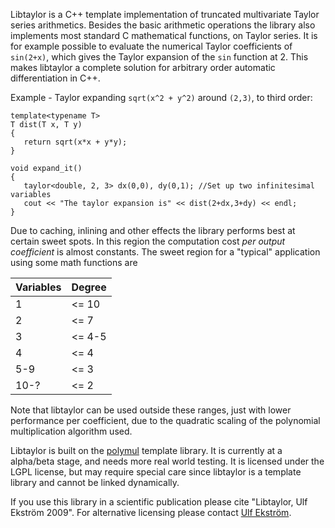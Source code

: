 Libtaylor is a C++ template implementation of truncated multivariate Taylor series arithmetics. Besides the basic arithmetic operations the library also implements most standard C mathematical functions, on Taylor series. It is for example possible to evaluate the numerical Taylor coefficients of `sin(2+x)`, which gives the Taylor expansion of the `sin` function at 2. This makes libtaylor a complete solution for arbitrary order automatic differentiation in C++.

Example - Taylor expanding `sqrt(x^2 + y^2)` around `(2,3)`, to third order:

```
template<typename T>
T dist(T x, T y)
{
   return sqrt(x*x + y*y);
}

void expand_it()
{
   taylor<double, 2, 3> dx(0,0), dy(0,1); //Set up two infinitesimal variables
   cout << "The taylor expansion is" << dist(2+dx,3+dy) << endl;
}

```

Due to caching, inlining and other effects the library performs best at certain sweet spots. In this region the computation cost _per output coefficient_ is almost constants. The sweet region for a "typical" application using some math functions are

| Variables | Degree |
|:----------|:-------|
| 1         |   <= 10 |
| 2         |   <= 7  |
| 3         |   <= 4-5 |
| 4         |   <= 4   |
| 5-9       |   <= 3   |
| 10-?      |   <= 2   |

Note that libtaylor can be used outside these ranges, just with lower performance per coefficient, due to the quadratic scaling of the polynomial multiplication algorithm used.

Libtaylor is built on the [polymul](http://polymul.googlecode.com) template library. It is currently at a alpha/beta stage, and needs more real world testing. It is licensed under the LGPL license, but may require special care since libtaylor is a template library and cannot be linked dynamically.

If you use this library in a scientific publication please cite "Libtaylor, Ulf Ekström 2009". For alternative licensing please contact [Ulf Ekström](http://admol.org/uekstrom).